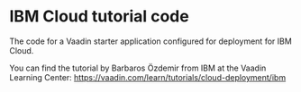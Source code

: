 # IBM Cloud tutorial code

The code for a Vaadin starter application configured for deployment for IBM Cloud.

You can find the tutorial by Barbaros Özdemir from IBM at the Vaadin Learning Center: https://vaadin.com/learn/tutorials/cloud-deployment/ibm
